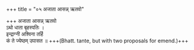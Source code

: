 +++
title = "०५ अजाता आसन्न् ऋतवो"

+++
अजाता आसन्न् ऋतवो  
ऽथो धाता बृहस्पतिः ।  
इन्द्राग्नी अश्विना तर्हि  
कं ते ज्येष्ठम् उपासत ॥ +++(Bhatt. tante, but with two proposals for emend.)+++